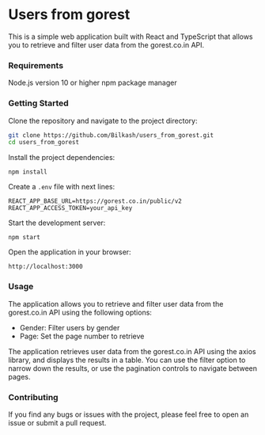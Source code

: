 # Users from gorest
This is a simple web application built with React and TypeScript that allows you to retrieve and filter user data from the gorest.co.in API.

### Requirements
Node.js version 10 or higher
npm package manager
### Getting Started
Clone the repository and navigate to the project directory:
```bash
git clone https://github.com/Bilkash/users_from_gorest.git
cd users_from_gorest
```
Install the project dependencies:
```
npm install
```
Create a ```.env``` file with next lines:

```
REACT_APP_BASE_URL=https://gorest.co.in/public/v2
REACT_APP_ACCESS_TOKEN=your_api_key
```

Start the development server:
```
npm start
```
Open the application in your browser:
```
http://localhost:3000
```
### Usage
The application allows you to retrieve and filter user data from the gorest.co.in API using the following options:

  * Gender: Filter users by gender
  * Page: Set the page number to retrieve
  
  
The application retrieves user data from the gorest.co.in API using the axios library, and displays the results in a table. You can use the filter option to narrow down the results, or use the pagination controls to navigate between pages.

### Contributing
If you find any bugs or issues with the project, please feel free to open an issue or submit a pull request.

